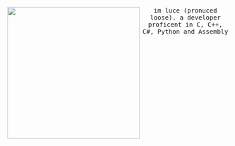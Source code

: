 <samp>
  <div align=center>
    <img src="https://files.catbox.moe/drvhjc.jpg" align="left" height="300" width="300">
    <p>im luce (pronuced loose). a developer proficent in C, C++, C#, Python and Assembly</p>
  </center>
</samp>
